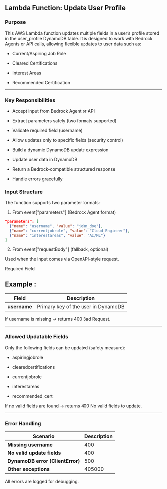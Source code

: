 ## Lambda Function: Update User Profile
### Purpose

This AWS Lambda function updates multiple fields in a user’s profile stored in the user_profile DynamoDB table.
It is designed to work with Bedrock Agents or API calls, allowing flexible updates to user data such as:

- Current/Aspiring Job Role

- Cleared Certifications

- Interest Areas

- Recommended Certification

-------

### Key Responsibilities

- Accept input from Bedrock Agent or API

- Extract parameters safely (two formats supported)

- Validate required field (username)

- Allow updates only to specific fields (security control)

- Build a dynamic DynamoDB update expression

- Update user data in DynamoDB

- Return a Bedrock-compatible structured response

- Handle errors gracefully

### Input Structure

The function supports two parameter formats:

1. From event["parameters"] (Bedrock Agent format)
```json
"parameters": [
  {"name": "username", "value": "john_doe"},
  {"name": "currentjobrole", "value": "Cloud Engineer"},
  {"name": "interestareas", "value": "AI/ML"}
]
```

2. From event["requestBody"] (fallback, optional)

Used when the input comes via OpenAPI-style request.

Required Field
## Example :

|  **Field**       |  **Description**     |
| ---------------------- | -------- |
| **username** |  Primary key of the user in DynamoDB | 

If username is missing → returns 400 Bad Request.

--------

### Allowed Updatable Fields

Only the following fields can be updated (safety measure):

- aspiringjobrole

- clearedcertifications

- currentjobrole

- interestareas

- recommended_cert

If no valid fields are found → returns 400 No valid fields to update.


----

### Error Handling

|  **Scenario**                                             |  **Description**                                                                                                                                                                                                           |
| ---------------------------------------------------------------- | ------------------------------------------------------------------------------------------------------------------------------------------------------------------------------------------------------------------------------------------ |
| **Missing username** |  400 | "username is required" |
| **No valid update fields** |  400 | "No valid fields to update" |
| **DynamoDB error (ClientError)** |  500 | "DynamoDB error: ..." |
| **Other exceptions** |  405000 | "Unhandled exception: ..." |

All errors are logged for debugging.
